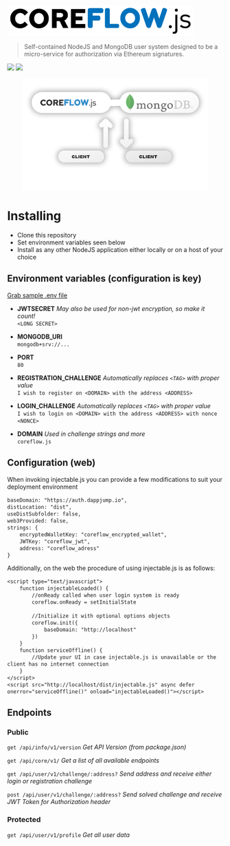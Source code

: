 <a href="http://auth.dappjump.io"><img src="https://github.com/dappjumper/coreflow/blob/master/dist/logo.png" title="Auth Server" alt="Auth Server"></a>
> Self-contained NodeJS and MongoDB user system designed to be a micro-service for authorization via Ethereum signatures.

<img src="https://img.shields.io/github/package-json/keywords/dappjumper/coreflow?style=for-the-badge"> <img src="https://img.shields.io/github/package-json/v/dappjumper/coreflow?style=for-the-badge"> 

<p align="center"><img src="https://github.com/dappjumper/coreflow/blob/master/dist/readme_hero_v2.png" title="Microservice architecture" alt="Microservice architecture"></p>

# Installing

- Clone this repository
- Set environment variables seen below
- Install as any other NodeJS application either locally or on a host of your choice

## Environment variables (configuration is key)
<a href="https://github.com/dappjumper/coreflow/blob/master/.env.sample">Grab sample .env file</a>

- **JWTSECRET** *May also be used for non-jwt encryption, so make it count!*  
`<LONG SECRET>`  

- **MONGODB_URI**  
`mongodb+srv://...`  

- **PORT**  
`80`  

- **REGISTRATION_CHALLENGE** *Automatically replaces `<TAG>` with proper value*  
`I wish to register on <DOMAIN> with the address <ADDRESS>`  

- **LOGIN_CHALLENGE** *Automatically replaces `<TAG>` with proper value*  
`I wish to login on <DOMAIN> with the address <ADDRESS> with nonce <NONCE>`  

- **DOMAIN**  *Used in challenge strings and more*  
`coreflow.js`  

## Configuration (web)
When invoking injectable.js you can provide a few modifications to suit your deployment environment
```
baseDomain: "https://auth.dappjump.io",
distLocation: "dist",
useDistSubfolder: false,
web3Provided: false,
strings: {
	encryptedWalletKey: "coreflow_encrypted_wallet",
	JWTKey: "coreflow_jwt",
	address: "coreflow_adress"
}
```

Additionally, on the web the procedure of using injectable.js is as follows:
```
<script type="text/javascript">
	function injectableLoaded() {
		//onReady called when user login system is ready
		coreflow.onReady = setInitialState

		//Initialize it with optional options objects
		coreflow.init({
			baseDomain: "http://localhost"
		})
	}
	function serviceOffline() {
		//Update your UI in case injectable.js is unavailable or the client has no internet connection
	}
</script>
<script src="http://localhost/dist/injectable.js" async defer onerror="serviceOffline()" onload="injectableLoaded()"></script>
```

## Endpoints

### Public

`get /api/info/v1/version`  *Get API Version (from package.json)*

`get /api/core/v1/`  *Get a list of all available endpoints*

`get /api/user/v1/challenge/:address?`  *Send address and receive either login or registration challenge*

`post /api/user/v1/challenge/:address?`  *Send solved challenge and receive JWT Token for Authorization header*

### Protected

`get /api/user/v1/profile`  *Get all user data*